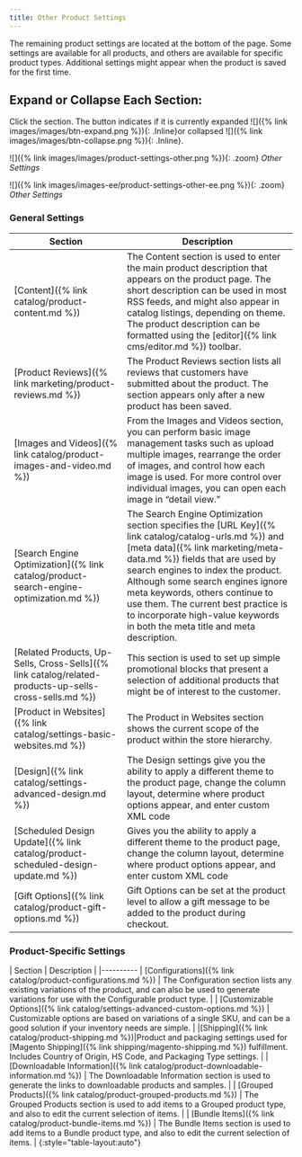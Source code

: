 ```yaml
---
title: Other Product Settings
---
```


The remaining product settings are located at the bottom of the page. Some settings are available for all products, and others are available for specific product types. Additional settings might appear when the product is saved for the first time.

## Expand or Collapse Each Section:

Click the section. The button indicates if it is currently expanded ![]({% link images/images/btn-expand.png %}){: .Inline}or collapsed ![]({% link images/images/btn-collapse.png %}){: .Inline}.

<!--{% if "Default.CE Only" contains site.edition %}-->
![]({% link images/images/product-settings-other.png %}){: .zoom}
_Other Settings_
<!--{% endif %}-->
<!--{% if "Default.EE-B2B" contains site.edition %}-->
![]({% link images/images-ee/product-settings-other-ee.png %}){: .zoom}
_Other Settings_
<!--{% endif %}-->

### General Settings

|Section|Description|
|--- |--- |
|[Content]({% link catalog/product-content.md %})|The Content section is used to enter the main product description that appears on the product page. The short description can be used in most RSS feeds, and might also appear in catalog listings, depending on theme. The product description can be formatted using the [editor]({% link cms/editor.md %}) toolbar.|
|[Product Reviews]({% link marketing/product-reviews.md %})|The Product Reviews section lists all reviews that customers have submitted about the product. The section appears only after a new product has been saved.|
|[Images and Videos]({% link catalog/product-images-and-video.md %})|From the Images and Videos section, you can perform basic image management tasks such as upload multiple images, rearrange the order of images, and control how each image is used. For more control over individual images, you can open each image in “detail view.”|
|[Search Engine Optimization]({% link catalog/product-search-engine-optimization.md %})|The Search Engine Optimization section specifies the [URL Key]({% link catalog/catalog-urls.md %}) and [meta data]({% link marketing/meta-data.md %}) fields that are used by search engines to index the product. Although some search engines ignore meta keywords, others continue to use them. The current best practice is to incorporate high-value keywords in both the meta title and meta description.|
|[Related Products, Up-Sells, Cross-Sells]({% link catalog/related-products-up-sells-cross-sells.md %})|This section is used to set up simple promotional blocks that present a selection of additional products that might be of interest to the customer.|
|[Product in Websites]({% link catalog/settings-basic-websites.md %})|The Product in Websites section shows the current scope of the product within the store hierarchy.|
|[Design]({% link catalog/settings-advanced-design.md %})|The Design settings give you the ability to apply a different theme to the product page, change the column layout, determine where product options appear, and enter custom XML code|<!--{% if "Default.CE Only" contains site.edition %}-->
|[Scheduled Design Update]({% link catalog/product-scheduled-design-update.md %})|Gives you the ability to apply a different theme to the product page, change the column layout, determine where product options appear, and enter custom XML code|<!--{% endif %}-->
|[Gift Options]({% link catalog/product-gift-options.md %})|Gift Options can be set at the product level to allow a gift message to be added to the product during checkout.|

### Product-Specific Settings

| Section | Description |
|----------
| [Configurations]({% link catalog/product-configurations.md %}) | The Configuration section lists any existing variations of the product, and can also be used to generate variations for use with the Configurable product type. |
| [Customizable Options]({% link catalog/settings-advanced-custom-options.md %}) | Customizable options are based on variations of a single SKU, and can be a good solution if your inventory needs are simple. |
|[Shipping]({% link catalog/product-shipping.md %})|Product and packaging settings used for [Magento Shipping]({% link shipping/magento-shipping.md %}) fulfillment. Includes Country of Origin, HS Code, and Packaging Type settings. |
| [Downloadable Information]({% link catalog/product-downloadable-information.md %}) | The Downloadable Information section is used to generate the links to downloadable products and samples. |
| [Grouped Products]({% link catalog/product-grouped-products.md %}) | The Grouped Products section is used to add items to a Grouped product type, and also to edit the current selection of items. |
| [Bundle Items]({% link catalog/product-bundle-items.md %}) | The Bundle Items section is used to add items to a Bundle product type, and also to edit the current selection of items. |
 {:style="table-layout:auto"}
